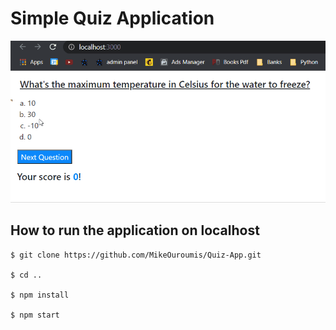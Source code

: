 # Simple Quiz Application

![checkbox animation](https://github.com/MikeOuroumis/Quiz-App/blob/master/resources/quiz-app-gif.gif)

## How to run the application on localhost

```
$ git clone https://github.com/MikeOuroumis/Quiz-App.git

$ cd ..

$ npm install

$ npm start
```

